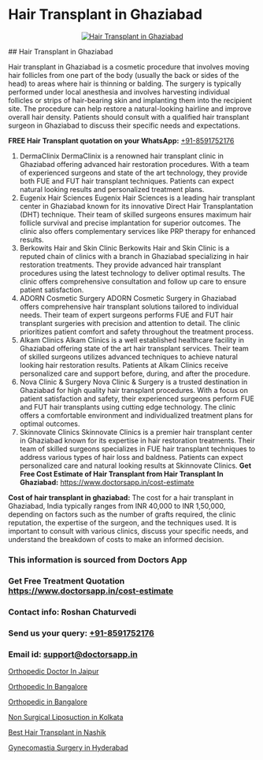 # Hair Transplant in Ghaziabad

<p align="center">
  <a href="https://doctorsapp.co.in/treatment/hair-transplant">
    <img src="https://doctorsapp.co.in/uploads/treatment_image/transplant.jpg" alt="Hair Transplant in Ghaziabad">
  </a>
</p>
## Hair Transplant in Ghaziabad

Hair transplant in Ghaziabad is a cosmetic procedure that involves moving hair follicles from one part of the body (usually the back or sides of the head) to areas where hair is thinning or balding. The surgery is typically performed under local anesthesia and involves harvesting individual follicles or strips of hair-bearing skin and implanting them into the recipient site. The procedure can help restore a natural-looking hairline and improve overall hair density. Patients should consult with a qualified hair transplant surgeon in Ghaziabad to discuss their specific needs and expectations.

**FREE Hair Transplant quotation on your WhatsApp:**  [+91-8591752176](https://api.whatsapp.com/send?phone=8591752176)

1) DermaClinix   DermaClinix is a renowned hair transplant clinic in Ghaziabad offering advanced hair restoration procedures. With a team of experienced surgeons and state of the art technology, they provide both FUE and FUT hair transplant techniques. Patients can expect natural looking results and personalized treatment plans.
2) Eugenix Hair Sciences   Eugenix Hair Sciences is a leading hair transplant center in Ghaziabad known for its innovative Direct Hair Transplantation (DHT) technique. Their team of skilled surgeons ensures maximum hair follicle survival and precise implantation for superior outcomes. The clinic also offers complementary services like PRP therapy for enhanced results.
3) Berkowits Hair and Skin Clinic   Berkowits Hair and Skin Clinic is a reputed chain of clinics with a branch in Ghaziabad specializing in hair restoration treatments. They provide advanced hair transplant procedures using the latest technology to deliver optimal results. The clinic offers comprehensive consultation and follow up care to ensure patient satisfaction.
4) ADORN Cosmetic Surgery   ADORN Cosmetic Surgery in Ghaziabad offers comprehensive hair transplant solutions tailored to individual needs. Their team of expert surgeons performs FUE and FUT hair transplant surgeries with precision and attention to detail. The clinic prioritizes patient comfort and safety throughout the treatment process.
5) Alkam Clinics   Alkam Clinics is a well established healthcare facility in Ghaziabad offering state of the art hair transplant services. Their team of skilled surgeons utilizes advanced techniques to achieve natural looking hair restoration results. Patients at Alkam Clinics receive personalized care and support before, during, and after the procedure.
6) Nova Clinic & Surgery   Nova Clinic & Surgery is a trusted destination in Ghaziabad for high quality hair transplant procedures. With a focus on patient satisfaction and safety, their experienced surgeons perform FUE and FUT hair transplants using cutting edge technology. The clinic offers a comfortable environment and individualized treatment plans for optimal outcomes.
7) Skinnovate Clinics   Skinnovate Clinics is a premier hair transplant center in Ghaziabad known for its expertise in hair restoration treatments. Their team of skilled surgeons specializes in FUE hair transplant techniques to address various types of hair loss and baldness. Patients can expect personalized care and natural looking results at Skinnovate Clinics.
**Get Free Cost Estimate of Hair Transplant from Hair Transplant In Ghaziabad:** https://www.doctorsapp.in/cost-estimate

**Cost of hair transplant in ghaziabad:**
The cost for a hair transplant in Ghaziabad, India typically ranges from INR 40,000 to INR 1,50,000, depending on factors such as the number of grafts required, the clinic reputation, the expertise of the surgeon, and the techniques used. It is important to consult with various clinics, discuss your specific needs, and understand the breakdown of costs to make an informed decision.

### This information is sourced from Doctors App 
### Get Free Treatment Quotation https://www.doctorsapp.in/cost-estimate
### Contact info: Roshan Chaturvedi 
### Send us your query: [+91-8591752176](https://api.whatsapp.com/send?phone=8591752176) 
### Email id: support@doctorsapp.in

[Orthopedic Doctor In Jaipur](https://www.linkedin.com/pulse/orthopedic-doctor-jaipur-doctorsapp-united-arab-emirates-ojwme?trackingId=fEl2Rt8CJvpdXuCjNtMIaw%3D%3D&lipi=urn%3Ali%3Apage%3Ad_flagship3_company_admin%3Bc8cvKR%2BzQDObJJNC2LloLw%3D%3D)

[Orthopedic In Bangalore](https://www.linkedin.com/pulse/orthopedic-bangalore-doctorsappin-xwhbc?trackingId=LoY2caBi4ySfGMSuVhoalA%3D%3D&lipi=urn%3Ali%3Apage%3Ad_flagship3_company_admin%3Bv1vSrTMWRDqcHbnFEZaXTQ%3D%3D)

[Orthopedic in Bangalore](https://medium.com/@manish632504/orthopedic-in-bangalore-9a8bbd99fedb)

[Non Surgical Liposuction in Kolkata](https://medium.com/@kushalrao10/non-surgical-liposuction-in-kolkata-00adf2397a42)

[Best Hair Transplant in Nashik](https://doctors-apps.github.io/doctorsapp/best-hair-transplant-in-nashik)

[Gynecomastia Surgery in Hyderabad](https://doctors-apps.github.io/doctorsapp/gynecomastia-surgery-in-hyderabad)

